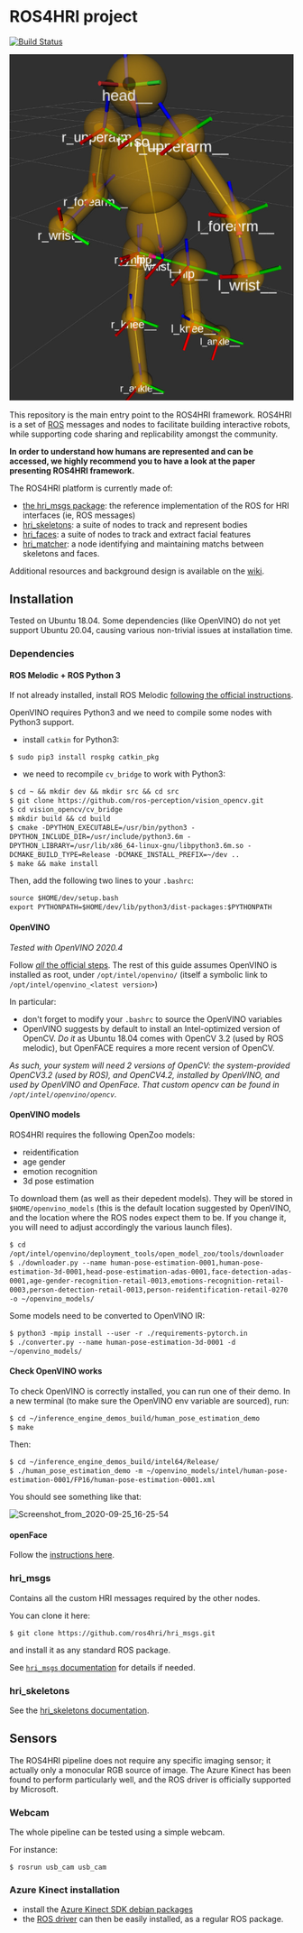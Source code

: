 ROS4HRI project
===============

[![Build Status](https://travis-ci.com/ros4hri/ros4hri.svg?branch=master)](https://travis-ci.com/ros4hri/ros4hri)

![RViz screenshot](doc/rviz-screenshot.jpg)

This repository is the main entry point to the ROS4HRI framework. ROS4HRI is a
set of [ROS](https://www.ros.org) messages and nodes to facilitate building
interactive robots, while supporting code sharing and replicability amongst the
community.

**In order to understand how humans are represented and can be accessed, we
highly recommend you to have a look at the paper presenting ROS4HRI framework.**

The ROS4HRI platform is currently made of:

- [the hri_msgs package](https://github.com/ros4hri/hri_msgs): the reference
  implementation of the ROS for HRI interfaces (ie, ROS messages)
- [hri_skeletons](https://github.com/ros4hri/hri_skeletons): a suite of nodes to
  track and represent bodies
- [hri_faces](https://github.com/ros4hri/hri_faces): a suite of nodes to
  track and extract facial features
- [hri_matcher](https://github.com/ros4hri/hri_matcher): a node identifying and
  maintaining matchs between skeletons and faces.

Additional resources and background design is available on the
[wiki](https://github.com/ros4hri/ros4hri/wiki).

Installation
------------


Tested on Ubuntu 18.04. Some dependencies (like OpenVINO) do not yet support Ubuntu 20.04, causing various non-trivial issues at installation time.

### Dependencies


#### ROS Melodic + ROS Python 3

If not already installed, install ROS Melodic [following the official instructions](http://wiki.ros.org/Installation/Ubuntu).


OpenVINO requires Python3 and we need to compile some nodes with Python3 support.

- install `catkin` for Python3:
```
$ sudo pip3 install rospkg catkin_pkg
```

- we need to recompile `cv_bridge` to work with Python3:

```
$ cd ~ && mkdir dev && mkdir src && cd src
$ git clone https://github.com/ros-perception/vision_opencv.git
$ cd vision_opencv/cv_bridge
$ mkdir build && cd build
$ cmake -DPYTHON_EXECUTABLE=/usr/bin/python3 -DPYTHON_INCLUDE_DIR=/usr/include/python3.6m -DPYTHON_LIBRARY=/usr/lib/x86_64-linux-gnu/libpython3.6m.so -DCMAKE_BUILD_TYPE=Release -DCMAKE_INSTALL_PREFIX=~/dev ..
$ make && make install
```

Then, add the following two lines to your `.bashrc`:

```
source $HOME/dev/setup.bash
export PYTHONPATH=$HOME/dev/lib/python3/dist-packages:$PYTHONPATH
```

#### OpenVINO

*Tested with OpenVINO 2020.4*

Follow [*all* the official steps](https://docs.openvinotoolkit.org/2020.4/openvino_docs_install_guides_installing_openvino_linux.html). The rest of this guide assumes OpenVINO is installed as root, under `/opt/intel/openvino/` (itself a symbolic link to `/opt/intel/openvino_<latest version>`)

In particular:

- don't forget to modify your `.bashrc` to source the OpenVINO variables
- OpenVINO suggests by default to install an Intel-optimized version of OpenCV. *Do it* as Ubuntu 18.04 comes with OpenCV 3.2 (used by ROS melodic), but OpenFACE requires a more recent version of OpenCV.

*As such, your system will need 2 versions of OpenCV: the system-provided OpenCV3.2 (used by ROS), and OpenCV4.2, installed by OpenVINO, and used by OpenVINO and OpenFace. That custom opencv can be found in `/opt/intel/openvino/opencv`.*

#### OpenVINO models

ROS4HRI requires the following OpenZoo models:

- reidentification
- age gender
- emotion recognition
- 3d pose estimation

To download them (as well as their depedent models). They will be stored in `$HOME/openvino_models` (this is the default location suggested by OpenVINO, and the location where the ROS nodes expect them to be. If you change it, you will need to adjust accordingly the various launch files).

```
$ cd /opt/intel/openvino/deployment_tools/open_model_zoo/tools/downloader
$ ./downloader.py --name human-pose-estimation-0001,human-pose-estimation-3d-0001,head-pose-estimation-adas-0001,face-detection-adas-0001,age-gender-recognition-retail-0013,emotions-recognition-retail-0003,person-detection-retail-0013,person-reidentification-retail-0270 -o ~/openvino_models/
```

Some models need to be converted to OpenVINO IR:

```
$ python3 -mpip install --user -r ./requirements-pytorch.in
$ ./converter.py --name human-pose-estimation-3d-0001 -d ~/openvino_models/
```

#### Check OpenVINO works

To check OpenVINO is correctly installed, you can run one of their demo. In a new terminal (to make sure the OpenVINO env variable are sourced), run:

```
$ cd ~/inference_engine_demos_build/human_pose_estimation_demo
$ make
```
Then:
```
$ cd ~/inference_engine_demos_build/intel64/Release/
$ ./human_pose_estimation_demo -m ~/openvino_models/intel/human-pose-estimation-0001/FP16/human-pose-estimation-0001.xml
```

You should see something like that:

![Screenshot_from_2020-09-25_16-25-54](uploads/650d06f3835c4c2572bdfefb86e6ff28/Screenshot_from_2020-09-25_16-25-54.png)

#### openFace

Follow the [instructions here](https://github.com/TadasBaltrusaitis/OpenFace/wiki/Unix-Installation).


### hri_msgs


Contains all the custom HRI messages required by the other nodes.

You can clone it here:

```
$ git clone https://github.com/ros4hri/hri_msgs.git
```

and install it as any standard ROS package.

See [`hri_msgs` documentation](https://github.com/ros4hri/hri_msgs/blob/master/README.md#installation) for details if needed.

### hri_skeletons


See the [hri_skeletons documentation](https://github.com/ros4hri/hri_skeletons).


Sensors
-------

The ROS4HRI pipeline does not require any specific imaging sensor; it actually only a monocular RGB source of image. The Azure Kinect has been found to perform particularly well, and the ROS driver is officially supported by Microsoft.

### Webcam

The whole pipeline can be tested using a simple webcam.

For instance:

```
$ rosrun usb_cam usb_cam
```

### Azure Kinect installation


- install the [Azure Kinect SDK debian packages](https://github.com/microsoft/Azure-Kinect-Sensor-SDK/blob/develop/docs/usage.md#debian-package)
- the [ROS driver](https://github.com/microsoft/Azure_Kinect_ROS_Driver) can then be easily installed, as a regular ROS package.


